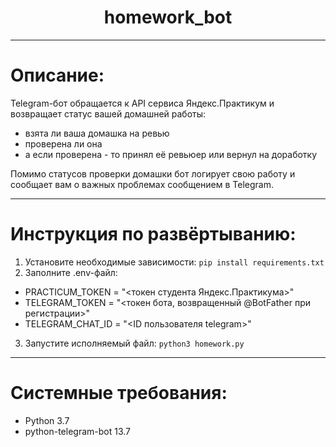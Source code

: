 # <center>homework_bot<center>
___
# Описание:
Telegram-бот обращается к API сервиса Яндекс.Практикум и возвращает статус вашей домашней работы:  
 * взята ли ваша домашка на ревью
 * проверена ли она
 * а если проверена - то принял её ревьюер или вернул на доработку

Помимо статусов проверки домашки бот логирует свою работу и сообщает вам о важных проблемах сообщением в Telegram.

---

# Инструкция по развёртыванию:

1. Установите необходимые зависимости: ```pip install requirements.txt```
2. Заполните .env-файл:
 * PRACTICUM_TOKEN = "<токен студента Яндекс.Практикума>"   
 * TELEGRAM_TOKEN = "<токен бота, возвращенный @BotFather при регистрации>"  
 * TELEGRAM_CHAT_ID = "<ID пользователя telegram>"
3. Запустите исполняемый файл: ```python3 homework.py```

---
# Системные требования:

* Python 3.7
* python-telegram-bot 13.7

